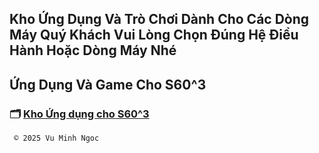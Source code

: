 ## Kho Ứng Dụng Và Trò Chơi Dành Cho Các Dòng Máy Quý Khách Vui Lòng Chọn Đúng Hệ Điều Hành Hoặc Dòng Máy Nhé 

## Ứng Dụng Và Game Cho S60^3
### 🗂️ [Kho Ứng dụng cho S60^3](https://mega.nz/folder/wnQkiSKD#vnJZyBYYbpJtfLMr2U69KQ/folder/gv4SFSxR)



     ©️ 2025 Vu Minh Ngoc
